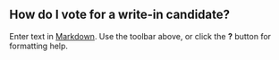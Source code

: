 ## How do I vote for a write-in candidate?  

Enter text in [Markdown](http://daringfireball.net/projects/markdown/). Use the toolbar above, or click the **?** button for formatting help.
